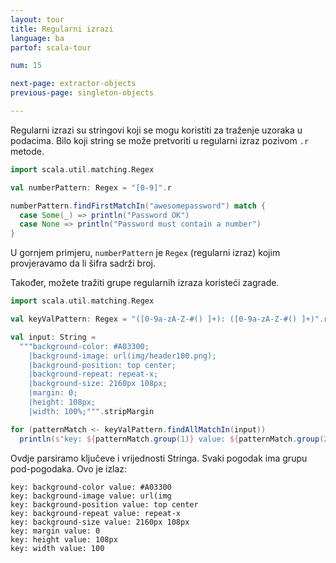 ```yaml
---
layout: tour
title: Regularni izrazi
language: ba
partof: scala-tour

num: 15

next-page: extractor-objects
previous-page: singleton-objects

---
```


Regularni izrazi su stringovi koji se mogu koristiti za traženje uzoraka u podacima.
Bilo koji string se može pretvoriti u regularni izraz pozivom `.r` metode.

```scala mdoc
import scala.util.matching.Regex

val numberPattern: Regex = "[0-9]".r

numberPattern.findFirstMatchIn("awesomepassword") match {
  case Some(_) => println("Password OK")
  case None => println("Password must contain a number")
}
```

U gornjem primjeru, `numberPattern` je `Regex`
(regularni izraz) kojim provjeravamo da li šifra sadrži broj.

Također, možete tražiti grupe regularnih izraza koristeći zagrade.

```scala mdoc
import scala.util.matching.Regex

val keyValPattern: Regex = "([0-9a-zA-Z-#() ]+): ([0-9a-zA-Z-#() ]+)".r

val input: String =
  """background-color: #A03300;
    |background-image: url(img/header100.png);
    |background-position: top center;
    |background-repeat: repeat-x;
    |background-size: 2160px 108px;
    |margin: 0;
    |height: 108px;
    |width: 100%;""".stripMargin

for (patternMatch <- keyValPattern.findAllMatchIn(input))
  println(s"key: ${patternMatch.group(1)} value: ${patternMatch.group(2)}")
```
Ovdje parsiramo ključeve i vrijednosti Stringa. 
Svaki pogodak ima grupu pod-pogodaka. Ovo je izlaz:
```
key: background-color value: #A03300
key: background-image value: url(img
key: background-position value: top center
key: background-repeat value: repeat-x
key: background-size value: 2160px 108px
key: margin value: 0
key: height value: 108px
key: width value: 100
```
